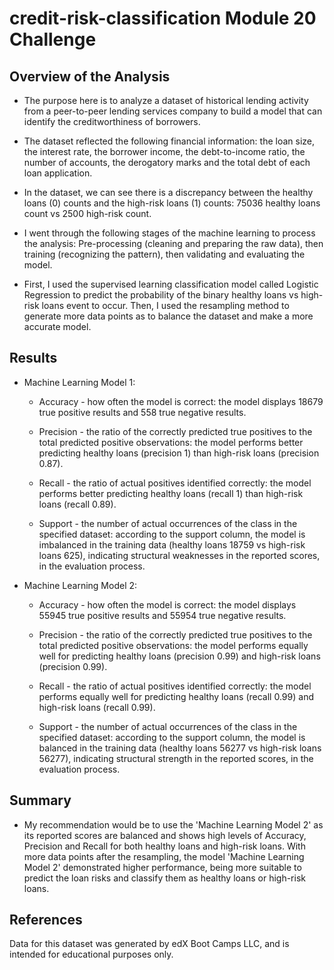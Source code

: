 # credit-risk-classification Module 20 Challenge

## Overview of the Analysis

* The purpose here is to analyze a dataset of historical lending activity from a peer-to-peer lending services company to build a model that can identify the creditworthiness of borrowers.

* The dataset reflected the following financial information: the loan size, the interest rate, the borrower income, the debt-to-income ratio, the number of accounts, the derogatory marks and the	total debt of each loan application.

* In the dataset, we can see there is a discrepancy between the healthy loans (0) counts and the high-risk loans (1) counts: 75036 healthy loans count vs 2500 high-risk count.

* I went through the following stages of the machine learning to process the analysis: Pre-processing (cleaning and preparing the raw data), then training (recognizing the pattern), then validating and evaluating the model.

* First, I used the supervised learning classification model called Logistic Regression to predict the probability of the binary healthy loans vs high-risk loans event to occur. Then, I used the resampling method to generate more data points as to balance the dataset and make a more accurate model. 

## Results

* Machine Learning Model 1:
  * Accuracy - how often the model is correct: the model displays 18679 true positive results and 558 true negative results. 

  * Precision - the ratio of the correctly predicted true positives to the total predicted positive observations: the model performs better predicting healthy loans (precision 1) than high-risk loans (precision 0.87).

  * Recall - the ratio of actual positives identified correctly: the model performs better predicting healthy loans (recall 1) than high-risk loans (recall 0.89).

  * Support - the number of actual occurrences of the class in the specified dataset: according to the support column, the model is imbalanced in the training data (healthy loans 18759 vs high-risk loans 625), indicating structural weaknesses in the reported scores, in the evaluation process.



* Machine Learning Model 2:
  * Accuracy - how often the model is correct: the model displays 55945 true positive results and 55954 true negative results. 

  * Precision - the ratio of the correctly predicted true positives to the total predicted positive observations: the model performs equally well for predicting healthy loans (precision 0.99) and high-risk loans (precision 0.99).

  * Recall - the ratio of actual positives identified correctly: the model performs equally well for predicting healthy loans (recall 0.99) and high-risk loans (recall 0.99).

  * Support - the number of actual occurrences of the class in the specified dataset: according to the support column, the model is balanced in the training data (healthy loans 56277 vs high-risk loans 56277), indicating structural strength in the reported scores, in the evaluation process.


## Summary

* My recommendation would be to use the 'Machine Learning Model 2' as its reported scores are balanced and shows high levels of Accuracy, Precision and Recall for both healthy loans and high-risk loans. With more data points after the resampling, the model 'Machine Learning Model 2' demonstrated higher performance, being more suitable to predict the loan risks and classify them as healthy loans or high-risk loans.

## References

Data for this dataset was generated by edX Boot Camps LLC, and is intended for educational purposes only.
